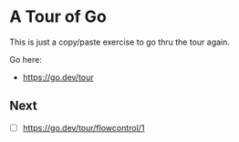 # A Tour of Go

This is just a copy/paste exercise to go thru the tour again.

Go here:

* https://go.dev/tour

## Next

* [ ] https://go.dev/tour/flowcontrol/1
